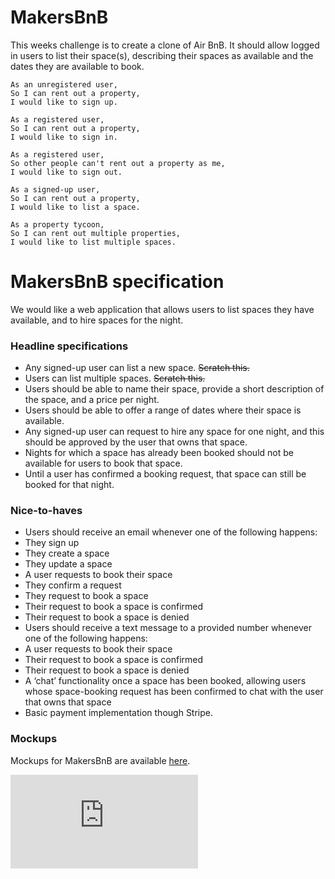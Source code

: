 # MakersBnB

This weeks challenge is to create a clone of Air BnB. It should allow logged in users to list their space(s), describing their spaces as available and the dates they are available to book.

```
As an unregistered user,
So I can rent out a property,
I would like to sign up.
```
```
As a registered user,
So I can rent out a property,
I would like to sign in.
```
```
As a registered user,
So other people can't rent out a property as me,
I would like to sign out.
```
```
As a signed-up user,
So I can rent out a property,
I would like to list a space.
```
```
As a property tycoon,
So I can rent out multiple properties,
I would like to list multiple spaces.
```

# MakersBnB specification

We would like a web application that allows users to list spaces they have available, and to hire spaces for the night.

### Headline specifications

- Any signed-up user can list a new space. ~~Scratch this.~~
- Users can list multiple spaces. ~~Scratch this.~~
- Users should be able to name their space, provide a short description of the space, and a price per night.
- Users should be able to offer a range of dates where their space is available.
- Any signed-up user can request to hire any space for one night, and this should be approved by the user that owns that space.
- Nights for which a space has already been booked should not be available for users to book that space.
- Until a user has confirmed a booking request, that space can still be booked for that night.

### Nice-to-haves

- Users should receive an email whenever one of the following happens:
 - They sign up
 - They create a space
 - They update a space
 - A user requests to book their space
 - They confirm a request
 - They request to book a space
 - Their request to book a space is confirmed
 - Their request to book a space is denied
- Users should receive a text message to a provided number whenever one of the following happens:
 - A user requests to book their space
 - Their request to book a space is confirmed
 - Their request to book a space is denied
- A ‘chat’ functionality once a space has been booked, allowing users whose space-booking request has been confirmed to chat with the user that owns that space
- Basic payment implementation though Stripe.

### Mockups

Mockups for MakersBnB are available [here](https://github.com/makersacademy/course/blob/master/makersbnb/makers_bnb_images/MakersBnB_mockups.pdf).


![Tracking pixel](https://githubanalytics.herokuapp.com/course/makersbnb/specification_and_mockups.md)
